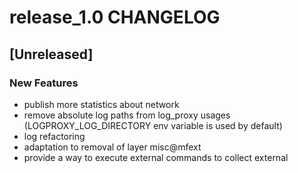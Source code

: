 # release_1.0 CHANGELOG


## [Unreleased]

### New Features
- publish more statistics about network
- remove absolute log paths from log_proxy usages (LOGPROXY_LOG_DIRECTORY env variable is used by default)
- log refactoring
- adaptation to removal of layer misc@mfext
- provide a way to execute external commands to collect external







